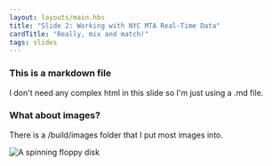 ```yaml
---
layout: layouts/main.hbs
title: "Slide 2: Working with NYC MTA Real-Time Data"
cardTitle: "Really, mix and match!"
tags: slides
---
```


### This is a markdown file

I don't need any complex html in this slide so I'm just using a .md file.


### What about images?

There is a /build/images folder that I put most images into.

![A spinning floppy disk](../../images/floppy.gif)
